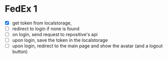 # FedEx 1

- [X] get token from localstorage,
- [ ] redirect to login if none is found
- [ ] on login, send request to repositive's api
- [ ] upon login, save the token in the localstorage
- [ ] upon login, redirect to the main page and show the avatar (and a logout button)
